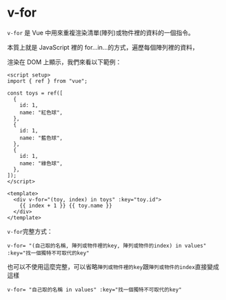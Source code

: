 # v-for

`v-for` 是 Vue 中用來重複渲染清單(陣列)或物件裡的資料的一個指令。

本質上就是 JavaScript 裡的 for...in...的方式，遍歷每個陣列裡的資料，

渲染在 DOM 上顯示，我們來看以下範例：

```vue
<script setup>
import { ref } from "vue";

const toys = ref([
  {
    id: 1,
    name: "紅色球",
  },
  {
    id: 1,
    name: "藍色球",
  },
  {
    id: 1,
    name: "綠色球",
  },
]);
</script>

<template>
  <div v-for="(toy, index) in toys" :key="toy.id">
    {{ index + 1 }} {{ toy.name }}
  </div>
</template>
```

`v-for`完整方式：

```vue
v-for= "(自己取的名稱, 陣列或物件裡的key, 陣列或物件的index) in values"
:key="找一個獨特不可取代的key"
```

也可以不使用這麼完整，可以省略`陣列或物件裡的key`跟`陣列或物件的index`直接變成這樣

```vue
v-for= "自己取的名稱 in values" :key="找一個獨特不可取代的key"
```
